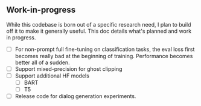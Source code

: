 ## Work-in-progress

While this codebase is born out of a specific research need, I plan to build off it to make it generally useful. This
doc details what's planned and work in progress.

- [ ] For non-prompt full fine-tuning on classification tasks, the eval loss first becomes really bad at the beginning
  of training. Performance becomes better all of a sudden.
- [ ] Support mixed-precision for ghost clipping
- [ ] Support additional HF models
    - [ ] BART
    - [ ] T5
- [ ] Release code for dialog generation experiments.
